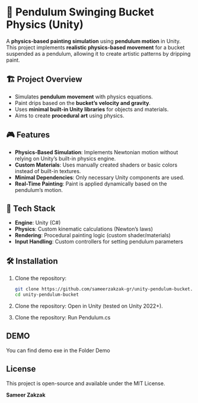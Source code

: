 # 🎨 Pendulum Swinging Bucket Physics (Unity)

A **physics-based painting simulation** using **pendulum motion** in Unity.  
This project implements **realistic physics-based movement** for a bucket suspended as a pendulum, allowing it to create artistic patterns by dripping paint.

## 🏗️ Project Overview
- Simulates **pendulum movement** with physics equations.
- Paint drips based on the **bucket’s velocity and gravity**.
- Uses **minimal built-in Unity libraries** for objects and materials.
- Aims to create **procedural art** using physics.

## 🎮 Features
- **Physics-Based Simulation**: Implements Newtonian motion without relying on Unity’s built-in physics engine.
- **Custom Materials**: Uses manually created shaders or basic colors instead of built-in textures.
- **Minimal Dependencies**: Only necessary Unity components are used.
- **Real-Time Painting**: Paint is applied dynamically based on the pendulum’s motion.

## 🔧 Tech Stack
- **Engine**: Unity (C#)
- **Physics**: Custom kinematic calculations (Newton’s laws)
- **Rendering**: Procedural painting logic (custom shader/materials)
- **Input Handling**: Custom controllers for setting pendulum parameters

## 🛠️ Installation
1. Clone the repository:
   ```sh
   git clone https://github.com/sameerzakzak-gr/unity-pendulum-bucket.git
   cd unity-pendulum-bucket
2. Clone the repository:
  Open in Unity (tested on Unity 2022+).

2. Clone the repository:
  Run Pendulum.cs

## DEMO
You can find demo exe in the Folder Demo

## License
This project is open-source and available under the MIT License.

**Sameer Zakzak**
